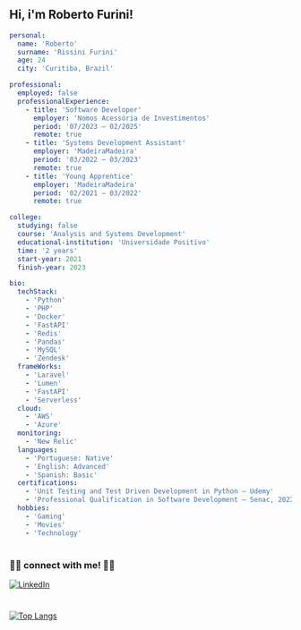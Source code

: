 

<!--
### Hi there 👋

**Lobster-dev/Lobster-dev** is a ✨ _special_ ✨ repository because its `README.md` (this file) appears on your GitHub profile.

Here are some ideas to get you started:

- 🔭 I’m currently working on ...
- 🌱 I’m currently learning ...
- 👯 I’m looking to collaborate on ...
- 🤔 I’m looking for help with ...
- 💬 Ask me about ...
- 📫 How to reach me: ...
- 😄 Pronouns: ...
- ⚡ Fun fact: ...
-->

## Hi, i'm Roberto Furini!
```yaml
personal:
  name: 'Roberto'
  surname: 'Rissini Furini'
  age: 24
  city: 'Curitiba, Brazil'

professional:
  employed: false
  professionalExperience:
    - title: 'Software Developer'
      employer: 'Nomos Acessória de Investimentos'
      period: '07/2023 – 02/2025'
      remote: true
    - title: 'Systems Development Assistant'
      employer: 'MadeiraMadeira'
      period: '03/2022 – 03/2023'
      remote: true
    - title: 'Young Apprentice'
      employer: 'MadeiraMadeira'
      period: '02/2021 – 03/2022'
      remote: true

college:
  studying: false
  course: 'Analysis and Systems Development'
  educational-institution: 'Universidade Positivo'
  time: '2 years'
  start-year: 2021
  finish-year: 2023

bio:
  techStack:
    - 'Python'
    - 'PHP'
    - 'Docker'
    - 'FastAPI'
    - 'Redis'
    - 'Pandas'
    - 'MySQL'
    - 'Zendesk'
  frameWorks:
    - 'Laravel'
    - 'Lumen'
    - 'FastAPI'
    - 'Serverless'
  cloud:
    - 'AWS'
    - 'Azure'
  monitoring:
    - 'New Relic'
  languages:
    - 'Portuguese: Native'
    - 'English: Advanced'
    - 'Spanish: Basic'
  certifications:
    - 'Unit Testing and Test Driven Development in Python – Udemy'
    - 'Professional Qualification in Software Development – Senac, 2022'
  hobbies:
    - 'Gaming'
    - 'Movies'
    - 'Technology'

```
#
### 🤝🏻 connect with me! 🤝🏻

<a href="https://www.linkedin.com/in/roberto-furini-0b3a27232/"><img alt="LinkedIn" src="https://img.shields.io/badge/LinkedIn-Roberto%20Furini-blue?style=flat-square&logo=linkedin&logoColor=blue"></a>
#
<!-- [![Lobster GitHub stats](https://github-readme-stats.vercel.app/api?username=Lobster-dev&theme=vue-dark&count_private=true)](https://github.com/Lobster-dev/) -->

[![Top Langs](https://github-readme-stats.vercel.app/api/top-langs/?username=Lobster-dev&theme=vue-dark)](https://github.com/Lobster-dev)
